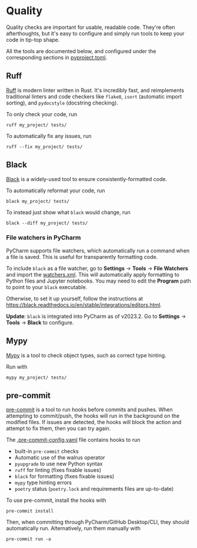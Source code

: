 # Quality

Quality checks are important for usable, readable code. They're often afterthoughts, but it's easy to configure and
simply run tools to keep your code in tip-top shape.

All the tools are documented below, and configured under the corresponding sections in [pyproject.toml].

## Ruff

[Ruff] is modern linter written in Rust. It's incredibly fast, and reimplements traditional linters and code checkers
like `flake8`, `isort` (automatic import sorting), and `pydocstyle` (docstring checking).

To only check your code, run

```shell
ruff my_project/ tests/
```

To automatically fix any issues, run

```shell
ruff --fix my_project/ tests/
```

## Black

[Black] is a widely-used tool to ensure consistently-formatted code.

To automatically reformat your code, run

```shell
black my_project/ tests/
```

To instead just show what `black` would change, run

```shell
black --diff my_project/ tests/
```

### File watchers in PyCharm

PyCharm supports file watchers, which automatically run a command when a file is saved. This is useful for transparently
formatting code.

To include `black` as a file watcher, go to **Settings** -> **Tools** -> **File Watchers** and import
the [watchers.xml]. This will automatically apply formatting to Python files and Jupyter notebooks. You may need to edit
the **Program** path to point to your `black` executable.

Otherwise, to set it up yourself, follow the instructions
at <https://black.readthedocs.io/en/stable/integrations/editors.html>.

**Update**: `black` is integrated into PyCharm as of v2023.2. Go to **Settings** -> **Tools** -> **Black** to configure.

## Mypy

[Mypy] is a tool to check object types, such as correct type hinting.

Run with

```shell
mypy my_project/ tests/
```

## pre-commit

[pre-commit] is a tool to run hooks before commits and pushes. When attempting to commit/push, the hooks will run in the
background on the modified files. If issues are detected, the hooks will block the action and attempt to fix them, then
you can try again.

The [.pre-commit-config.yaml] file contains hooks to run

- built-in `pre-commit` checks
- Automatic use of the walrus operator
- `pyupgrade` to use new Python syntax
- `ruff` for linting (fixes fixable issues)
- `black` for formatting (fixes fixable issues)
- `mypy` type hinting errors
- `poetry` status (`poetry.lock` and requirements files are up-to-date)

To use pre-commit, install the hooks with

```shell
pre-commit install
```

Then, when committing through PyCharm/GitHub Desktop/CLI, they should automatically run. Alternatively, run them
manually with

```shell
pre-commit run -a
```

[pyproject.toml]: https://github.com/eshwen/ds-python-boilerplate/blob/main/pyproject.toml

[watchers.xml]: https://github.com/eshwen/ds-python-boilerplate/blob/main/pycharm/watchers.xml

[pre-commit]: https://pre-commit.com/

[Ruff]: https://beta.ruff.rs/docs/

[Black]: https://black.readthedocs.io/en/stable/index.html

[Mypy]: https://mypy.readthedocs.io/en/stable/

[.pre-commit-config.yaml]: https://github.com/eshwen/ds-python-boilerplate/blob/main/.pre-commit-config.yaml

